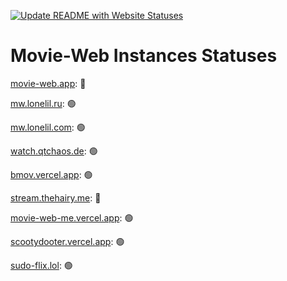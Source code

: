 [![Update README with Website Statuses](https://github.com/Lachyx/Movie-Web-Instances-Statuses/actions/workflows/statuses.yml/badge.svg)](https://github.com/Lachyx/Movie-Web-Instances-Statuses/actions/workflows/statuses.yml)
# Movie-Web Instances Statuses
[movie-web.app](https://movie-web.app): 🔴

[mw.lonelil.ru](https://mw.lonelil.ru): 🟢

[mw.lonelil.com](https://mw.lonelil.com): 🟢

[watch.qtchaos.de](https://watch.qtchaos.de): 🟢

[bmov.vercel.app](https://bmov.vercel.app): 🟢

[stream.thehairy.me](https://stream.thehairy.me): 🔴

[movie-web-me.vercel.app](https://movie-web-me.vercel.app): 🟢

[scootydooter.vercel.app](https://scootydooter.vercel.app): 🟢

[sudo-flix.lol](https://sudo-flix.lol): 🟢


